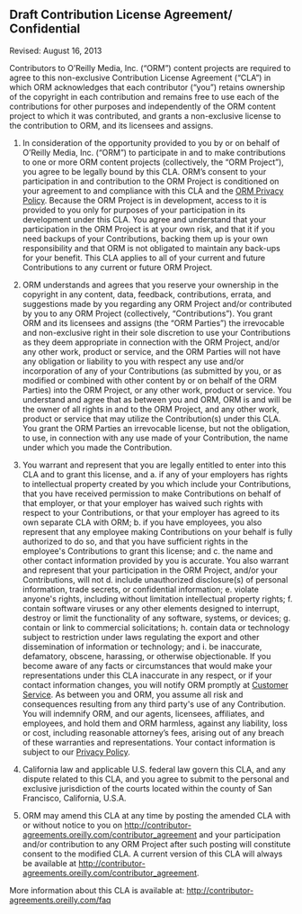 ## Draft Contribution License Agreement/ Confidential 
Revised: August 16, 2013

Contributors to O’Reilly Media, Inc. (“ORM”) content projects are required to agree to this non-exclusive Contribution License Agreement (“CLA”) in which ORM acknowledges that each contributor (“you”) retains ownership of the copyright in each contribution and remains free to use each of the contributions for other purposes and independently of the ORM content project to which it was contributed, and grants a non-exclusive license to the contribution to ORM, and its licensees and assigns.

1. In consideration of the opportunity provided to you by or on behalf of O’Reilly Media, Inc. (“ORM”) to participate in and to make contributions to one or more ORM content projects (collectively, the “ORM Project”), you agree to be legally bound by this CLA. ORM’s consent to your participation in and contribution to the ORM Project is conditioned on your agreement to and compliance with this CLA and the [ORM Privacy Policy](http://oreilly.com/oreilly/privacy.csp). Because the ORM Project is in development, access to it is provided to you only for purposes of your participation in its development under this CLA. You agree and understand that your participation in the ORM Project is at your own risk, and that it if you need backups of your Contributions, backing them up is your own responsibility and that ORM is not obligated to maintain any back-ups for your benefit.  This CLA applies to all of your current and future Contributions to any current or future ORM Project. 

2. ORM understands and agrees that you reserve your ownership in the copyright in any content, data, feedback, contributions, errata, and suggestions made by you regarding any ORM Project and/or contributed by you to any ORM Project (collectively, “Contributions”).  You grant ORM and its licensees and assigns (the “ORM Parties”) the irrevocable and non-exclusive right in their sole discretion to use your Contributions as they deem appropriate in connection with the ORM Project, and/or any other work, product or service, and the ORM Parties will not have any obligation or liability to you with respect any use and/or incorporation of any of your Contributions (as submitted by you, or as modified or combined with other content by or on behalf of the ORM Parties) into the ORM Project, or any other work, product or service. You understand and agree that as between you and ORM, ORM is and will be the owner of all rights in and to the ORM Project, and any other work, product or service that may utilize the Contribution(s) under this CLA. You grant the ORM Parties an irrevocable license, but not the obligation, to use, in connection with any use made of your Contribution, the name under which you made the Contribution.

3. You warrant and represent that you are legally entitled to enter into this CLA and to grant this license, and 
   a. if any of your employers has rights to intellectual property created by you which include your Contributions, that you have received permission to make Contributions on behalf of that employer, or that your employer has waived such rights with respect to your Contributions, or that your employer has agreed to its own separate CLA with ORM; 
   b. if you have employees, you also represent that any employee making Contributions on your behalf is fully authorized to do so, and that you have sufficient rights in the employee's Contributions to grant this license; and 
   c. the name and other contact information provided by you is accurate. You also warrant and represent that your participation in the ORM Project, and/or your Contributions, will not 
   d. include unauthorized disclosure(s) of personal information, trade secrets, or confidential information; 
   e. violate anyone's rights, including without limitation intellectual property rights; 
   f. contain software viruses or any other elements designed to interrupt, destroy or limit the functionality of any software, systems, or devices; 
   g. contain or link to commercial solicitations; 
   h. contain data or technology subject to restriction under laws regulating the export and other dissemination of information or technology; and 
   i. be inaccurate, defamatory, obscene, harassing, or otherwise objectionable. 
If you become aware of any facts or circumstances that would make your representations under this CLA inaccurate in any respect, or if your contact information changes, you will notify ORM promptly at [Customer Service](http://shop.oreilly.com/category/customer-service.do). As between you and ORM, you assume all risk and consequences resulting from any third party's use of any Contribution. You will indemnify ORM, and our agents, licensees, affiliates, and employees, and hold them and ORM harmless, against any liability, loss or cost, including reasonable attorney’s fees, arising out of any breach of these warranties and representations.  Your contact information is subject to our [Privacy Policy](http://oreilly.com/oreilly/privacy.csp).

4. California law and applicable U.S. federal law govern this CLA, and any dispute related to this CLA, and you agree to submit to the personal and exclusive jurisdiction of the courts located within the county of San Francisco, California, U.S.A.  

5. ORM may amend this CLA at any time by posting the amended CLA with or without notice to you on http://contributor-agreements.oreilly.com/contributor_agreement and your participation and/or contribution to any ORM Project after such posting will constitute consent to the modified CLA. A current version of this CLA will always be available at http://contributor-agreements.oreilly.com/contributor_agreement.


More information about this CLA is available at:  http://contributor-agreements.oreilly.com/faq


